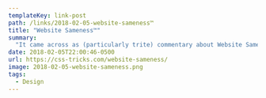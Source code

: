 ```yaml
---
templateKey: link-post
path: /links/2018-02-05-website-sameness™
title: "Website Sameness™"
summary:
  "It came across as (particularly trite) commentary about Website Sameness™. I suppose it was. I was looking at lots of sites as I was putting together The Power of Serverless. I was actually finding it funny how obtuse the navigation often is on a SaaS sites."
date: 2018-02-05T22:00:46-0500
url: https://css-tricks.com/website-sameness/
image: 2018-02-05-website-sameness.png
tags:
  - Design
---
```

